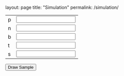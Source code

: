 layout: page
title: "Simulation"
permalink: /simulation/


<form action="http://localhost:8000/graphs/" method="get">

<table border="0">
<tbody>
  <tr>
    <td nowrap="nowrap">p</td>
    <td><input value="" name="p"></td>
  </tr>
  <tr>
    <td nowrap="nowrap">n</td>
    <td><input value="" name="n"></td>
  </tr>
  <tr>
    <td nowrap="nowrap">b</td>
    <td><input value="" name="b"></td>
  </tr>
  <tr>
    <td nowrap="nowrap">t</td>
    <td><input value="" name="t"></td>
  </tr>
  <tr>
    <td nowrap="nowrap">s</td>
    <td><input value="" name="s"></td>
  </tr>
</tbody>
</table>

<input type="submit" OnSubmit="return SubmitForm()" value="Draw Sample" >

</form>

<script>
  function SubmitForm(){
  alert ("HOWDY"); return 0;}
</script>
